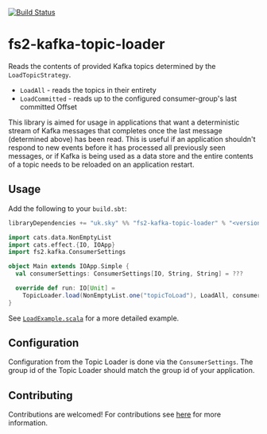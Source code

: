 [![Build Status](https://app.travis-ci.com/sky-uk/fs2-kafka-topic-loader.svg?branch=main)](https://app.travis-ci.com/sky-uk/fs2-kafka-topic-loader)

# fs2-kafka-topic-loader

Reads the contents of provided Kafka topics determined by the `LoadTopicStrategy`.

- `LoadAll` - reads the topics in their entirety
- `LoadCommitted` - reads up to the configured consumer-group's last committed Offset

This library is aimed for usage in applications that want a deterministic stream of Kafka messages that completes once
the last message (determined above) has been read. This is useful if an application shouldn't respond to new events
before it has processed all previously seen messages, or if Kafka is being used as a data store and the entire contents
of a topic needs to be reloaded on an application restart.

## Usage

Add the following to your `build.sbt`:

```scala
libraryDependencies += "uk.sky" %% "fs2-kafka-topic-loader" % "<version>"
```

```scala
import cats.data.NonEmptyList
import cats.effect.{IO, IOApp}
import fs2.kafka.ConsumerSettings

object Main extends IOApp.Simple {
  val consumerSettings: ConsumerSettings[IO, String, String] = ???

  override def run: IO[Unit] =
    TopicLoader.load(NonEmptyList.one("topicToLoad"), LoadAll, consumerSettings).evalTap(IO.println).compile.drain
}
```

See [`LoadExample.scala`](./it/src/main/scala/load/LoadExample.scala) for a more detailed example.

## Configuration

Configuration from the Topic Loader is done via the `ConsumerSettings`. The group id of the Topic Loader should match
the group id of your application.

## Contributing

Contributions are welcomed! For contributions see [here](./CONTRIBUTING.md) for more information.